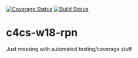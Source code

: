 [![Coverage Status](https://coveralls.io/repos/github/whitec54/c4cs-w18-rpn/badge.svg?branch=master)](https://coveralls.io/github/whitec54/c4cs-w18-rpn?branch=master)
[![Build Status](https://travis-ci.org/whitec54/c4cs-w18-rpn.svg?branch=master)](https://travis-ci.org/whitec54/c4cs-w18-rpn)
# c4cs-w18-rpn
Just messing with automated testing/coverage stuff
